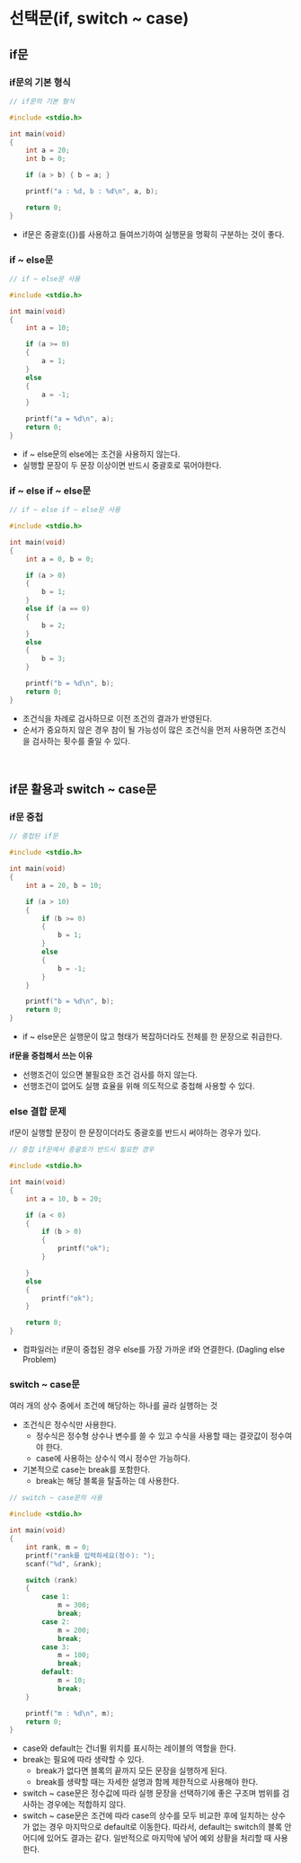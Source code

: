 # 선택문(if, switch ~ case)

## if문

### if문의 기본 형식
```c
// if문의 기본 형식

#include <stdio.h>

int main(void)
{
    int a = 20;
    int b = 0;

    if (a > b) { b = a; }

    printf("a : %d, b : %d\n", a, b);

    return 0;
}
```
- if문은 중괄호({})를 사용하고 들여쓰기하여 실행문을 명확히 구분하는 것이 좋다.


### if ~ else문
```c
// if ~ else문 사용

#include <stdio.h>

int main(void)
{
    int a = 10;

    if (a >= 0)
    {
        a = 1;
    }
    else
    {
        a = -1;
    } 

    printf("a = %d\n", a);
    return 0;
}
```
- if ~ else문의 else에는 조건을 사용하지 않는다.
- 실행할 문장이 두 문장 이상이면 반드시 중괄호로 묶어야한다.


### if ~ else if ~ else문
```c
// if ~ else if ~ else문 사용

#include <stdio.h>

int main(void)
{
    int a = 0, b = 0;

    if (a > 0)
    {
        b = 1;
    }
    else if (a == 0)
    {
        b = 2;
    }
    else
    {
        b = 3;
    }

    printf("b = %d\n", b);
    return 0;
}
```
- 조건식을 차례로 검사하므로 이전 조건의 결과가 반영된다.
- 순서가 중요하지 않은 경우 참이 될 가능성이 많은 조건식을 먼저 사용하면 조건식을 검사하는 횟수를 줄일 수 있다.

</br>

## if문 활용과 switch ~ case문

### if문 중첩
```c
// 중첩된 if문

#include <stdio.h>

int main(void)
{
    int a = 20, b = 10;

    if (a > 10)
    {
        if (b >= 0)
        {
            b = 1;
        }
        else
        {
            b = -1;
        }
    }

    printf("b = %d\n", b);
    return 0;
}
```
- if ~ else문은 실행문이 많고 형태가 복잡하더라도 전체를 한 문장으로 취급한다.

**if문을 중첩해서 쓰는 이유**  
- 선행조건이 있으면 불필요한 조건 검사를 하지 않는다.
- 선행조건이 없어도 실행 효율을 위해 의도적으로 중첩해 사용할 수 있다.


### else 결합 문제
if문이 실행할 문장이 한 문장이더라도 중괄호를 반드시 써야하는 경우가 있다.
```c
// 중첩 if문에서 중괄호가 반드시 필요한 경우

#include <stdio.h>

int main(void)
{
    int a = 10, b = 20;

    if (a < 0)
    {
        if (b > 0)
        {
            printf("ok");
        }

    }
    else
    {
        printf("ok");
    }

    return 0;
}
```
- 컴파일러는 if문이 중첩된 경우 else를 가장 가까운 if와 연결한다. (Dagling else Problem)


### switch ~ case문
여러 개의 상수 중에서 조건에 해당하는 하나를 골라 실행하는 것
- 조건식은 정수식만 사용한다.
    - 정수식은 정수형 상수나 변수를 쓸 수 있고 수식을 사용할 때는 결괏값이 정수여야 한다.
    - case에 사용하는 상수식 역시 정수만 가능하다.
- 기본적으로 case는 break를 포함한다.
    - break는 해당 블록을 탈출하는 데 사용한다.

```c
// switch ~ case문의 사용

#include <stdio.h>

int main(void)
{
    int rank, m = 0;
    printf("rank를 입력하세요(정수): ");
    scanf("%d", &rank);

    switch (rank)
    {
        case 1:
            m = 300;
            break;
        case 2:
            m = 200;
            break;
        case 3:
            m = 100;
            break;
        default:
            m = 10;
            break;
    }

    printf("m : %d\n", m);
    return 0;
}
```
- case와 default는 건너뛸 위치를 표시하는 레이블의 역할을 한다.
- break는 필요에 따라 생략할 수 있다.
    - break가 없다면 블록의 끝까지 모든 문장을 실행하게 된다.
    - break를 생략할 때는 자세한 설명과 함께 제한적으로 사용해야 한다.
- switch ~ case문은 정수값에 따라 실행 문장을 선택하기에 좋은 구조며 범위를 검사하는 경우에는 적합하지 않다.
- switch ~ case문은 조건에 따라 case의 상수를 모두 비교한 후에 일치하는 상수가 없는 경우 마지막으로 default로 이동한다. 따라서, default는 switch의 블록 안 어디에 있어도 결과는 같다. 일반적으로 마지막에 넣어 예외 상황을 처리할 때 사용한다.